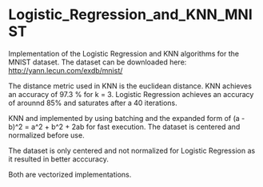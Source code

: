 # Logistic_Regression_and_KNN_MNIST

Implementation of the Logistic Regression and KNN algorithms for the MNIST dataset.
The dataset can be downloaded here: http://yann.lecun.com/exdb/mnist/

The distance metric used in KNN is the euclidean distance. KNN achieves an accuracy of 97.3 % for k = 3.
Logistic Regression achieves an accuracy of arounnd 85% and saturates after a 40 iterations.

KNN and implemented by using batching and the expanded form of (a - b)^2 = a^2 + b^2 + 2ab for fast execution. The dataset is centered and normalized before use.

The dataset is only centered and not normalized for Logistic Regression as it resulted in better acccuracy.

Both are vectorized implementations.

